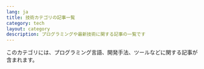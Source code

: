 ```yaml
---
lang: ja
title: 技術カテゴリの記事一覧
category: tech
layout: category
description: プログラミングや最新技術に関する記事の一覧です
---
```


このカテゴリには、プログラミング言語、開発手法、ツールなどに関する記事が含まれます。